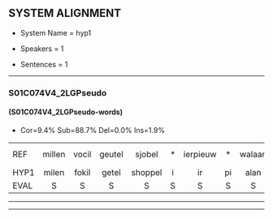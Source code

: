 
## SYSTEM ALIGNMENT

- System Name = hyp1

- Speakers = 1

- Sentences = 1

---

### S01C074V4_2LGPseudo

#### (S01C074V4_2LGPseudo-words)

- Cor=9.4%	Sub=88.7%	Del=0.0%	Ins=1.9%

|  |  |  |  |  |  |  |  |  |  |  |  |  |  |  |  |  |  |  |  |  |  |  |  |  |  |  |  |  |  |  |  |  |  |  |  |  |  |  |  |  |  |  |  |  |  |  |  |  |  |  |  |  |  |
|:--- |:---:|:---:|:---:|:---:|:---:|:---:|:---:|:---:|:---:|:---:|:---:|:---:|:---:|:---:|:---:|:---:|:---:|:---:|:---:|:---:|:---:|:---:|:---:|:---:|:---:|:---:|:---:|:---:|:---:|:---:|:---:|:---:|:---:|:---:|:---:|:---:|:---:|:---:|:---:|:---:|:---:|:---:|:---:|:---:|:---:|:---:|:---:|:---:|:---:|:---:|:---:|:---:|:---:|
| REF | millen | vocil | geutel | sjobel | * | ierpieuw | * | walaan | erke | haweel | saarweng | * | gevicht |  | eemde | bepoud | * | orstalk | veten*(vetten) | gefouw | gefouw | vurpaand | nizung | fiewon | kneurem | vawaai | strellen | zwieten | foetbans | * | oonste | muider | * | grijnken | schielstaug | prilsood | * | * | * | vloender | milste | veurder | * | kloeien | ulen | orponk | schodig | ijpo | *(menu) | menuur | spreikje | hiffreeuw | wooien |
| HYP1 | milen | fokil | getel | shoppel | i | ir | pi | alan | erke | gaweel | sarwing | gevig | gevicht | inde | be | bde | bot | orstelk | vetten | geva | gevw | virpent | nizxn | fiwon | kneren | van | w | strilen | swieten | voetbans | on | unste | muder | grenk | grenken | schilstaug | prilsoot | flu | flud | lundeflunder | mulsta | vordor | vorder | clouyun | illen | orponk | schodig | eppo | me | menuur | spreekje | gifru | hwoiem |
| EVAL | S | S | S | S | S | S | S | S |  | S | S | S |  | I | S | S | S | S | S | S | S | S | S | S | S | S | S | S | S | S | S | S | S | S | S | S | S | S | S | S | S | S | S | S | S |  |  | S | S |  | S | S | S |
---

---
